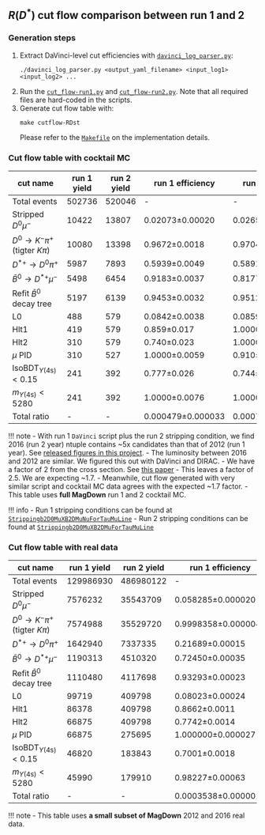 ## $R(D^{*})$ cut flow comparison between run 1 and 2

### Generation steps

1. Extract DaVinci-level cut efficiencies with [`davinci_log_parser.py`](https://github.com/umd-lhcb/lhcb-ntuples-gen/blob/master/utils/davinci_log_parser.py):
    ```
    ./davinci_log_parser.py <output_yaml_filename> <input_log1> <input_log2> ...
    ```
2. Run the [`cut_flow-run1.py`](https://github.com/umd-lhcb/lhcb-ntuples-gen/blob/master/run1-b2D0MuXB2DMuNuForTauMuLine/cut_flow/cut_flow-run1.py) and [`cut_flow-run2.py`](https://github.com/umd-lhcb/lhcb-ntuples-gen/blob/master/run2-b2D0MuXB2DMuForTauMuLine/cut_flow/cut_flow-run2.py). Note that all required files are hard-coded in the scripts.
3. Generate cut flow table with:
    ```
    make cutflow-RDst
    ```
    Please refer to the [`Makefile`](https://github.com/umd-lhcb/lhcb-ntuples-gen/blob/master/Makefile) on the implementation details.


### Cut flow table with cocktail MC

| cut name                                     | run 1 yield   | run 2 yield   | run 1 efficiency   | run 2 efficiency   | double ratio   |
|----------------------------------------------|---------------|---------------|--------------------|--------------------|----------------|
| Total events                                 | 502736        | 520046        | -                  | -                  | -              |
| Stripped $D^0 \mu^-$                         | 10422         | 13807         | 0.02073±0.00020    | 0.02655±0.00022    | 1.281±0.016    |
| $D^0 \rightarrow K^- \pi^+$ (tigter $K \pi$) | 10080         | 13398         | 0.9672±0.0018      | 0.9704±0.0015      | 1.0033±0.0025  |
| $D^{*+} \rightarrow D^0 \pi^+$               | 5987          | 7893          | 0.5939±0.0049      | 0.5891±0.0043      | 0.992±0.011    |
| $\bar{B}^0 \rightarrow D^{*+} \mu^-$         | 5498          | 6454          | 0.9183±0.0037      | 0.8177±0.0044      | 0.8904±0.0060  |
| Refit $\bar{B}^0$ decay tree                 | 5197          | 6139          | 0.9453±0.0032      | 0.9512±0.0028      | 1.0063±0.0045  |
| L0                                           | 488           | 579           | 0.0842±0.0038      | 0.0859±0.0035      | 1.020±0.062    |
| Hlt1                                         | 419           | 579           | 0.859±0.017        | 1.0000±0.0032      | 1.165±0.024    |
| Hlt2                                         | 310           | 579           | 0.740±0.023        | 1.0000±0.0032      | 1.352±0.042    |
| $\mu$ PID                                    | 310           | 527           | 1.0000±0.0059      | 0.910±0.013        | 0.910±0.014    |
| $\text{IsoBDT}_{\Upsilon(\text{4s})} < 0.15$ | 241           | 392           | 0.777±0.026        | 0.744±0.020        | 0.957±0.041    |
| $m_{\Upsilon(\text{4s})} < 5280$             | 241           | 392           | 1.0000±0.0076      | 1.0000±0.0047      | 1.0000±0.0089  |
| Total ratio                                  | -             | -             | 0.000479±0.000033  | 0.000754±0.000040  | 1.57±0.14      |

!!! note
    - With run 1 `DaVinci` script plus the run 2 stripping condition, we find
      2016 (run 2 year) ntuple contains ~5x candidates than that of 2012 (run 1
      year). See [released figures in this project](https://github.com/umd-lhcb/RDRDstRun2AnalysisPreservation/releases/latest).
    - The luminosity between 2016 and 2012 are similar. We figured this out with DaVinci and DIRAC.
    - We have a factor of 2 from the cross section. See [this paper](https://arxiv.org/pdf/1612.05140.pdf)
    - This leaves a factor of 2.5. We are expecting ~1.7.
    - Meanwhile, cut flow generated with very similar script and cocktail MC
      data agrees with the expected ~1.7 factor.
    - This table uses **full MagDown** run 1 and 2 cocktail MC.

!!! info
    - Run 1 stripping conditions can be found at [`Strippingb2D0MuXB2DMuNuForTauMuLine`](http://lhcbdoc.web.cern.ch/lhcbdoc/stripping/config/stripping21/semileptonic/strippingb2d0muxb2dmunufortaumuline.html)
    - Run 2 stripping conditions can be found at [`Strippingb2D0MuXB2DMuForTauMuLine`](http://lhcbdoc.web.cern.ch/lhcbdoc/stripping/config/stripping28r2/semileptonic/strippingb2d0muxb2dmufortaumuline.html)


### Cut flow table with real data

| cut name                                     | run 1 yield   | run 2 yield   | run 1 efficiency    | run 2 efficiency      | double ratio        |
|----------------------------------------------|---------------|---------------|---------------------|-----------------------|---------------------|
| Total events                                 | 129986930     | 486980122     | -                   | -                     | -                   |
| Stripped $D^0 \mu^-$                         | 7576232       | 35543709      | 0.058285±0.000020   | 0.072988±0.000012     | 1.25227±0.00048     |
| $D^0 \rightarrow K^- \pi^+$ (tigter $K \pi$) | 7574988       | 35529720      | 0.9998358±0.0000048 | 0.9996064±0.0000033   | 0.9997706±0.0000058 |
| $D^{*+} \rightarrow D^0 \pi^+$               | 1642940       | 7337335       | 0.21689±0.00015     | 0.206513±0.000068     | 0.95215±0.00072     |
| $\bar{B}^0 \rightarrow D^{*+} \mu^-$         | 1190313       | 4510320       | 0.72450±0.00035     | 0.61471±0.00018       | 0.84846±0.00048     |
| Refit $\bar{B}^0$ decay tree                 | 1110480       | 4117698       | 0.93293±0.00023     | 0.91295±0.00013       | 0.97858±0.00028     |
| L0                                           | 99719         | 409798        | 0.08023±0.00024     | 0.08558±0.00013       | 1.0667±0.0036       |
| Hlt1                                         | 86378         | 409798        | 0.8662±0.0011       | 1.0000000±0.0000045   | 1.1544±0.0014       |
| Hlt2                                         | 66875         | 409798        | 0.7742±0.0014       | 1.0000000±0.0000045   | 1.2916±0.0024       |
| $\mu$ PID                                    | 66875         | 275695        | 1.000000±0.000027   | 0.67276±0.00073       | 0.67276±0.00073     |
| $\text{IsoBDT}_{\Upsilon(\text{4s})} < 0.15$ | 46820         | 183843        | 0.7001±0.0018       | 0.66683±0.00090       | 0.9525±0.0027       |
| $m_{\Upsilon(\text{4s})} < 5280$             | 45990         | 179910        | 0.98227±0.00063     | 0.97861±0.00034       | 0.99627±0.00073     |
| Total ratio                                  | -             | -             | 0.0003538±0.0000016 | 0.00036944±0.00000087 | 1.0442±0.0054       |

!!! note
    - This table uses **a small subset of MagDown** 2012 and 2016 real data.
